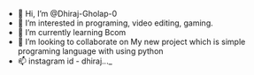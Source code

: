 - 👋 Hi, I’m @Dhiraj-Gholap-0
- 👀 I’m interested in programing, video editing, gaming.
- 🌱 I’m currently learning Bcom
- 💞️ I’m looking to collaborate on My new project which is simple programing language with using python
- 📫 instagram id - dhiraj._._._

<!---
Dhiraj-Gholap-0/Dhiraj-Gholap-0 is a ✨ special ✨ repository because its `README.md` (this file) appears on your GitHub profile.
You can click the Preview link to take a look at your changes.
--->
